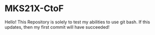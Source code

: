 # MKS21X-CtoF

Hello! This Repository is solely to test my abilities to use git bash. If this updates, then my first commit will have succeeded!
